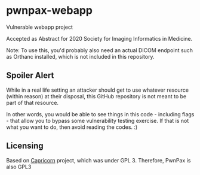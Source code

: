 # pwnpax-webapp

Vulnerable webapp project

Accepted as Abstract for 2020 Society for Imaging Informatics in Medicine.

Note: To use this, you'd probably also need an actual DICOM endpoint such as Orthanc installed, which is not included in this repository.

## Spoiler Alert

While in a real life setting an attacker should get to use whatever resource (within reason) at their disposal, this GitHub repository is not meant to be part of that resource.  

In other words, you would be able to see things in this code - including flags - that allow you to bypass some vulnerability testing exercise.  If that is not what you want to do, then avoid reading the codes. :)

## Licensing

Based on [Capricorn](https://github.com/howardpchen/capricorn) project, which was under GPL 3.  Therefore, PwnPax is also GPL3
